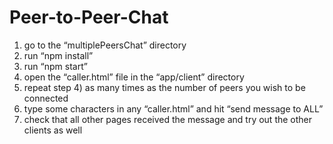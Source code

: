 # Peer-to-Peer-Chat
1) go to the “multiplePeersChat” directory
2) run “npm install”
3) run “npm start”
4) open the “caller.html” file in the “app/client” directory
5) repeat step 4) as many times as the number of peers you wish to be connected
6) type some characters in any “caller.html” and hit “send message to ALL”
7) check that all other pages received the message and try out the other clients as well